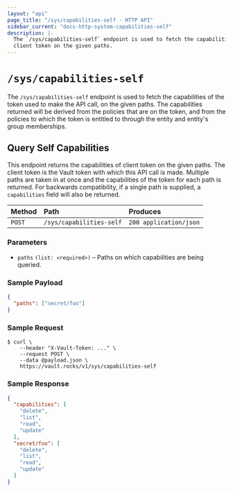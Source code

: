 ```yaml
---
layout: "api"
page_title: "/sys/capabilities-self - HTTP API"
sidebar_current: "docs-http-system-capabilities-self"
description: |-
  The `/sys/capabilities-self` endpoint is used to fetch the capabilities of
  client token on the given paths.
---
```


# `/sys/capabilities-self`

The `/sys/capabilities-self` endpoint is used to fetch the capabilities of the
token used to make the API call, on the given paths. The capabilities returned
will be derived from the policies that are on the token, and from the policies
to which the token is entitled to through the entity and entity's group
memberships.

## Query Self Capabilities

This endpoint returns the capabilities of client token on the given paths. The
client token is the Vault token with which this API call is made. Multiple
paths are taken in at once and the capabilities of the token for each path is
returned. For backwards compatibility, if a single path is supplied, a
`capabilities` field will also be returned.

| Method   | Path                     | Produces               |
| :------- | :----------------------- | :--------------------- |
| `POST`   | `/sys/capabilities-self` | `200 application/json` |


### Parameters

- `paths` `(list: <required>)` – Paths on which capabilities are being queried.

### Sample Payload

```json
{
  "paths": ["secret/foo"]
}
```

### Sample Request

```
$ curl \
    --header "X-Vault-Token: ..." \
    --request POST \
    --data @payload.json \
    https://vault.rocks/v1/sys/capabilities-self
```

### Sample Response

```json
{
  "capabilities": [
    "delete",
    "list",
    "read",
    "update"
  ],
  "secret/foo": [
    "delete",
    "list",
    "read",
    "update"
  ]
}
